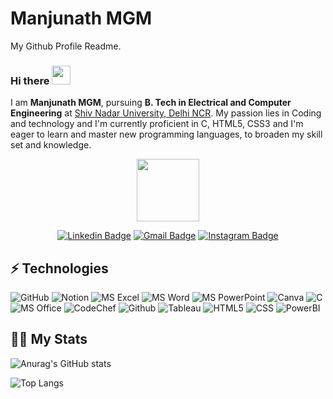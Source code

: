 # Manjunath MGM
My Github Profile Readme.
### Hi there   <img src="https://media.giphy.com/media/hvRJCLFzcasrR4ia7z/giphy.gif" width="30px"/>

I am **Manjunath MGM**, pursuing **B. Tech in Electrical and Computer Engineering** at [Shiv Nadar University, Delhi NCR](https://snu.edu.in/home). My passion lies in Coding and technology and I'm currently proficient in C, HTML5, CSS3 and I'm eager to learn and master new programming languages, to broaden my skill set and knowledge.

<div id="header" align="center">
  <img src="https://media.giphy.com/media/M9gbBd9nbDrOTu1Mqx/giphy.gif" width="100"/>


[![Linkedin Badge](https://img.shields.io/badge/LinkedIn-0A66C2.svg?style=for-the-badge&logo=LinkedIn&logoColor=white&link=https://www.linkedin.com/in/manjunathmgm/)](https://www.linkedin.com/in/manjunathmgm/)
[![Gmail Badge](https://img.shields.io/badge/Gmail-EA4335.svg?style=for-the-badge&logo=Gmail&logoColor=white&link=mailto:mm153@snu.edu.in)](mailto:mm153@snu.edu.in)
[![Instagram Badge](https://img.shields.io/badge/Instagram-E4405F.svg?style=for-the-badge&logo=Instagram&logoColor=white&link=https://www.instagram.com/man.ju.nath/)](https://www.instagram.com/man.ju.nath/)
<br/>
</div>

## ⚡ Technologies


![GitHub](https://img.shields.io/badge/GitHub-181717.svg?style=for-the-badge&logo=GitHub&logoColor=white)
![Notion](https://img.shields.io/badge/Notion-000000.svg?style=for-the-badge&logo=Notion&logoColor=white)
![MS Excel](https://img.shields.io/badge/MS%20Excel-217346.svg?style=for-the-badge&logo=Microsoft-Excel&logoColor=white)
![MS Word](https://img.shields.io/badge/MS%20Word-2B579A.svg?style=for-the-badge&logo=Microsoft-Word&logoColor=white)
![MS PowerPoint](https://img.shields.io/badge/MS%20PowerPoint-B7472A.svg?style=for-the-badge&logo=Microsoft-PowerPoint&logoColor=white)
![Canva](https://img.shields.io/badge/Canva-00C4CC.svg?style=for-the-badge&logo=Canva&logoColor=white)
![C](https://img.shields.io/badge/-A8B9CC.svg?style=for-the-badge&logo=C&logoColor=black)
![MS Office](https://img.shields.io/badge/MS%20Office-D83B01.svg?style=for-the-badge&logo=Microsoft-Office&logoColor=white)
![CodeChef](https://img.shields.io/badge/CodeChef-5B4638.svg?style=for-the-badge&logo=CodeChef&logoColor=white)
![Github](https://img.shields.io/badge/GitHub-181717.svg?style=for-the-badge&logo=GitHub&logoColor=white)
![Tableau](https://img.shields.io/badge/Tableau-E97627?style=for-the-badge&logo=Tableau&logoColor=white)
![HTML5](https://img.shields.io/badge/HTML5-E34F26.svg?style=for-the-badge&logo=HTML5&logoColor=white)
![CSS](https://img.shields.io/badge/CSS3-1572B6.svg?style=for-the-badge&logo=CSS3&logoColor=white)
![PowerBI](https://img.shields.io/badge/Power%20BI-F2C811.svg?style=for-the-badge&logo=Power-BI&logoColor=black)

## 💪🏻 My Stats

![Anurag's GitHub stats](https://github-readme-stats.vercel.app/api?username=ManjunathMGM&show_icons=true)


![Top Langs](https://github-readme-stats.vercel.app/api/top-langs/?username=ManjunathMGM&layout=compact)
